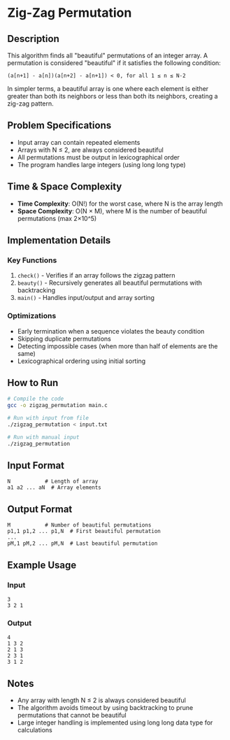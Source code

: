 # Zig-Zag Permutation

## Description
This algorithm finds all "beautiful" permutations of an integer array. A permutation is considered "beautiful" if it satisfies the following condition:
```
(a[n+1] - a[n])(a[n+2] - a[n+1]) < 0, for all 1 ≤ n ≤ N-2
```

In simpler terms, a beautiful array is one where each element is either greater than both its neighbors or less than both its neighbors, creating a zig-zag pattern.

## Problem Specifications
- Input array can contain repeated elements
- Arrays with N ≤ 2, are always considered beautiful
- All permutations must be output in lexicographical order
- The program handles large integers (using long long type)

## Time & Space Complexity
- **Time Complexity**: O(N!) for the worst case, where N is the array length
- **Space Complexity**: O(N × M), where M is the number of beautiful permutations (max 2×10^5)

## Implementation Details

### Key Functions
1. `check()` - Verifies if an array follows the zigzag pattern
2. `beauty()` - Recursively generates all beautiful permutations with backtracking
3. `main()` - Handles input/output and array sorting

### Optimizations
- Early termination when a sequence violates the beauty condition
- Skipping duplicate permutations
- Detecting impossible cases (when more than half of elements are the same)
- Lexicographical ordering using initial sorting

## How to Run
```bash
# Compile the code
gcc -o zigzag_permutation main.c

# Run with input from file
./zigzag_permutation < input.txt

# Run with manual input
./zigzag_permutation
```

## Input Format
```
N           # Length of array
a1 a2 ... aN  # Array elements
```

## Output Format
```
M           # Number of beautiful permutations
p1,1 p1,2 ... p1,N  # First beautiful permutation
...
pM,1 pM,2 ... pM,N  # Last beautiful permutation
```

## Example Usage

### Input
```
3
3 2 1
```

### Output
```
4
1 3 2
2 1 3
2 3 1
3 1 2
```

## Notes
- Any array with length N ≤ 2 is always considered beautiful
- The algorithm avoids timeout by using backtracking to prune permutations that cannot be beautiful
- Large integer handling is implemented using long long data type for calculations
